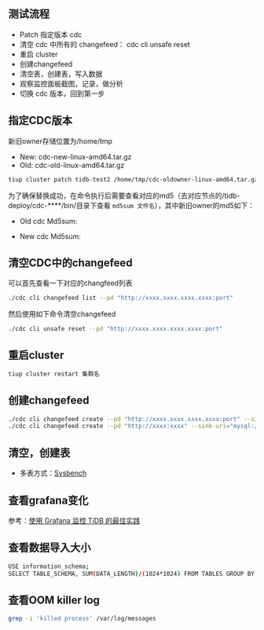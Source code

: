 ## 测试流程

- Patch 指定版本 cdc
- 清空 cdc 中所有的 changefeed： cdc cli unsafe reset 
- 重启 cluster 
- 创建changefeed
- 清空表，创建表，写入数据
- 观察监控面板截图，记录，做分析 
- 切换 cdc 版本，回到第一步

## 指定CDC版本

新旧owner存储位置为/home/tmp

- New: cdc-new-linux-amd64.tar.gz 
- Old: cdc-old-linux-amd64.tar.gz 

```bash
tiup cluster patch tidb-test2 /home/tmp/cdc-oldowner-linux-amd64.tar.gz -R cdc
```

为了确保替换成功，在命令执行后需要查看对应的md5（去对应节点的/tidb-deploy/cdc-****/bin/目录下查看 `md5sum 文件名`），其中新旧owner的md5如下：

- Old cdc Md5sum: 

- New cdc Md5sum: 

## 清空CDC中的changefeed

可以首先查看一下对应的changfeed列表

```bash
./cdc cli changefeed list --pd "http://xxxx.xxxx.xxxx.xxxx:port"
```

然后使用如下命令清空changefeed

```bash
./cdc cli unsafe reset --pd "http://xxxx.xxxx.xxxx.xxxx:port"
```

## 重启cluster

```bash
tiup cluster restart 集群名
```

## 创建changefeed

```bash
./cdc cli changefeed create --pd "http://xxxx.xxxx.xxxx.xxxx:port" --sink-uri="blackhole://"  -c "changefeedNewOwner-test-1"
./cdc cli changefeed create --pd "http://xxxx:xxxx" --sink-uri="mysql://xxt@xxxx:xxxx"  -c "OldNewOwner-test-1"
```

## 清空，创建表

- 多表方式：[Sysbench]()

## 查看grafana变化

参考：[使用 Grafana 监控 TiDB 的最佳实践](https://docs.pingcap.com/zh/tidb/stable/grafana-monitor-best-practices)

## 查看数据导入大小

```bash
USE information_schema;
SELECT TABLE_SCHEMA, SUM(DATA_LENGTH)/(1024*1024) FROM TABLES GROUP BY TABLE_SCHEMA;
```

## 查看OOM killer log

```bash
grep -i 'killed process' /var/log/messages
```

